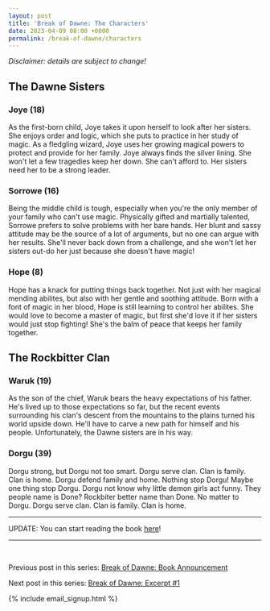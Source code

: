 ```yaml
---
layout: post
title: 'Break of Dawne: The Characters'
date: 2023-04-09 08:00 +0000
permalink: /break-of-dawne/characters
---
```


_Disclaimer: details are subject to change!_

## The Dawne Sisters

### Joye (18)

As the first-born child, Joye takes it upon herself to look after her sisters. She enjoys order and logic, which she puts to practice in her study of magic. As a fledgling wizard, Joye uses her growing magical powers to protect and provide for her family. Joye always finds the silver lining. She won't let a few tragedies keep her down. She can't afford to. Her sisters need her to be a strong leader.

### Sorrowe (16)

Being the middle child is tough, especially when you're the only member of your family who can't use magic. Physically gifted and martially talented, Sorrowe prefers to solve problems with her bare hands. Her blunt and sassy attitude may be the source of a lot of arguments, but no one can argue with her results. She'll never back down from a challenge, and she won't let her sisters out-do her just because she doesn't have magic!

### Hope (8)

Hope has a knack for putting things back together. Not just with her magical mending abilites, but also with her gentle and soothing attitude. Born with a font of magic in her blood, Hope is still learning to control her abilites. She would love to become a master of magic, but first she'd love it if her sisters would just stop fighting! She's the balm of peace that keeps her family together.

## The Rockbitter Clan

### Waruk (19)

As the son of the chief, Waruk bears the heavy expectations of his father. He's lived up to those expectations so far, but the recent events surrounding his clan's descent from the mountains to the plains turned his world upside down. He'll have to carve a new path for himself and his people. Unfortunately, the Dawne sisters are in his way.

### Dorgu (39)

Dorgu strong, but Dorgu not too smart. Dorgu serve clan. Clan is family. Clan is home. Dorgu defend family and home. Nothing stop Dorgu! Maybe one thing stop Dorgu. Dorgu not know why little demon girls act funny. They people name is Done? Rockbiter better name than Done. No matter to Dorgu. Dorgu serve clan. Clan is family. Clan is home.

---

UPDATE: You can start reading the book [here](/break-of-dawne/chapters/1/revised)!

---

<br />

Previous post in this series: [Break of Dawne: Book Announcement](/break-of-dawne/book-announcement)

Next post in this series: [Break of Dawne: Excerpt #1](/break-of-dawne/excerpts/1)

{% include email_signup.html %}
